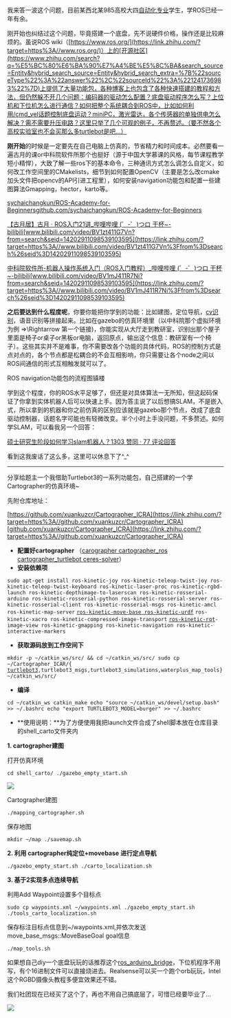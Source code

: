 我来答一波这个问题，目前某西北某985高校大四[自动化专业](https://www.zhihu.com/search?q=%E8%87%AA%E5%8A%A8%E5%8C%96%E4%B8%93%E4%B8%9A&search_source=Entity&hybrid_search_source=Entity&hybrid_search_extra=%7B%22sourceType%22%3A%22answer%22%2C%22sourceId%22%3A%221241736983%22%7D)学生，学ROS已经一年有余。

刚开始也纠结过这个问题，毕竟搭建一个底盘，先不说硬件价格，操作还是比较麻烦的。虽说ROS wiki（[https://www.ros.org/](https://link.zhihu.com/?target=https%3A//www.ros.org/)）上的[开源社区](https://www.zhihu.com/search?q=%E5%BC%80%E6%BA%90%E7%A4%BE%E5%8C%BA&search_source=Entity&hybrid_search_source=Entity&hybrid_search_extra=%7B%22sourceType%22%3A%22answer%22%2C%22sourceId%22%3A%221241736983%22%7D)上提供了大量功能包，各种博客上也包含了各种快速搭建的教程和方法，但仍然躲不开几个问题：编码器的驱动怎么配置？底盘驱动程序怎么写？上位机和下位机怎么进行通信？如何把整个系统耦合到ROS中，比如如何利用/cmd_vel话题控制底盘运动？miniPC，激光雷达，各个传感器的单独供电怎么解决？需不需要升压电路？这里只举了几个可观的例子，不再赘述。（要不然各个高校实验室也不会买那么多turtlebot是吧...）

**刚开始**的时候是一定要先在自己电脑上仿真的，节省精力和时间成本。必然要看一遍古月的课or中科院软件所那个也挺好（源于中国大学慕课的风格，每节课程教学短小精悍），大致了解一些ros下的基本命令，三种通讯方式怎么调怎么自定义，如何改工作空间里的CMakelists，细节到如何配置OpenCV（主要是怎么改cmake加头文件把opencv的API引进工程里），如何安装navigation功能包和配置一些建图算法Gmapping，hector，karto等。

[sychaichangkun/ROS-Academy-for-Beginners](https://link.zhihu.com/?target=https%3A//github.com/sychaichangkun/ROS-Academy-for-Beginners)[github.com/sychaichangkun/ROS-Academy-for-Beginners](https://link.zhihu.com/?target=https%3A//github.com/sychaichangkun/ROS-Academy-for-Beginners)

[【古月居】古月 · ROS入门21讲_哔哩哔哩 (゜-゜)つロ 干杯~-bilibili](https://link.zhihu.com/?target=https%3A//www.bilibili.com/video/BV1zt411G7Vn%3Ffrom%3Dsearch%26seid%3D14202911098539103595)[www.bilibili.com/video/BV1zt411G7Vn?from=search&seid=14202911098539103595](https://link.zhihu.com/?target=https%3A//www.bilibili.com/video/BV1zt411G7Vn%3Ffrom%3Dsearch%26seid%3D14202911098539103595)

[中科院软件所-机器人操作系统入门（ROS入门教程）_哔哩哔哩 (゜-゜)つロ 干杯~-bilibili](https://link.zhihu.com/?target=https%3A//www.bilibili.com/video/BV1mJ411R7Ni%3Ffrom%3Dsearch%26seid%3D14202911098539103595)[www.bilibili.com/video/BV1mJ411R7Ni?from=search&seid=14202911098539103595](https://link.zhihu.com/?target=https%3A//www.bilibili.com/video/BV1mJ411R7Ni%3Ffrom%3Dsearch%26seid%3D14202911098539103595)

**之后要达到什么程度呢**，你要你能把你学到的功能：比如建图，定位导航，[cv识别](https://www.zhihu.com/search?q=cv%E8%AF%86%E5%88%AB&search_source=Entity&hybrid_search_source=Entity&hybrid_search_extra=%7B%22sourceType%22%3A%22answer%22%2C%22sourceId%22%3A%221241736983%22%7D)，语音识别等拼接起来。比如在gazebo的仿真环境里（以中科院那个虚拟环境为例 ⇒\Rightarrow 第一个链接)，你能实现从大厅走到教研室，识别出那个屋子里面是椅子or桌子or黑板or电脑，返回原点，输出这个信息：教研室有一个椅子）。这些其实并不是难事，你不需要改各个功能的具体代码，ROS的控制方式是点对点的，各个节点都是松耦合的不会互相影响，你只需要让各个node之间以ROS间通信的形式互相触发就可以了。

ROS navigation功能包的流程图镇楼

学到这个程度，你的ROS水平足够了，但还是对具体算法一无所知，但这起码保证了你拿到实体机器人后可以快速上手。因为答主说了以后想搞SLAM，不是嵌入式，所以拿到的机器和你之前仿真的区别应该就是gazebo那个节点，改成了底盘驱动控制器，话题名字可能也有轻微改变。半个小时上手没问题，不多赘述。如何学SLAM，可以看我另一个回答：

[硕士研究生阶段如何学习slam机器人？1303 赞同 · 77 评论回答](https://www.zhihu.com/question/396119527/answer/1235876702)

看到这我废话了这么多，这里可以休息下了^_^

---

分享给题主一个我借助Turtlebot3的一系列功能包，自己搭建的一个学Cartographer的仿真环境~

先附仓库地址：

[https://github.com/xuankuzcr/Cartographer_ICRA](https://link.zhihu.com/?target=https%3A//github.com/xuankuzcr/Cartographer_ICRA)[github.com/xuankuzcr/Cartographer_ICRA](https://link.zhihu.com/?target=https%3A//github.com/xuankuzcr/Cartographer_ICRA)

- **配置好cartographer** （[carographer cartographer_ros cartographer_turtlebot ceres-solver](https://link.zhihu.com/?target=https%3A//github.com/googlecartographer)）
- **安装依赖项**

`sudo apt-get install ros-kinetic-joy ros-kinetic-teleop-twist-joy ros-kinetic-teleop-twist-keyboard ros-kinetic-laser-proc ros-kinetic-rgbd-launch ros-kinetic-depthimage-to-laserscan ros-kinetic-rosserial-arduino ros-kinetic-rosserial-python ros-kinetic-rosserial-server ros-kinetic-rosserial-client ros-kinetic-rosserial-msgs ros-kinetic-amcl ros-kinetic-map-server` [`ros-kinetic-move-base ros-kinetic-urdf`](https://www.zhihu.com/search?q=ros-kinetic-move-base%20ros-kinetic-urdf&search_source=Entity&hybrid_search_source=Entity&hybrid_search_extra=%7B%22sourceType%22%3A%22answer%22%2C%22sourceId%22%3A%221241736983%22%7D) `ros-kinetic-xacro ros-kinetic-compressed-image-transport` [`ros-kinetic-rqt`](https://www.zhihu.com/search?q=ros-kinetic-rqt&search_source=Entity&hybrid_search_source=Entity&hybrid_search_extra=%7B%22sourceType%22%3A%22answer%22%2C%22sourceId%22%3A%221241736983%22%7D)`-image-view ros-kinetic-gmapping ros-kinetic-navigation ros-kinetic-interactive-markers`

- **获取源码放到工作空间下**

`mkdir -p ~/catkin_ws/src/ && cd ~/catkin_ws/src/ sudo cp ~/Cartographer_ICAR/{` [`turtlebot3`](https://www.zhihu.com/search?q=turtlebot3&search_source=Entity&hybrid_search_source=Entity&hybrid_search_extra=%7B%22sourceType%22%3A%22answer%22%2C%22sourceId%22%3A%221241736983%22%7D)`,turtlebot3_msgs,turtlebot3_simulations,waterplus_map_tools} ~/catkin_ws/src/`

- **编译**

`cd ~/catkin_ws catkin_make echo "source ~/catkin_ws/devel/setup.bash" >> ~/.bashrc echo "export TURTLEBOT3_MODEL=burger" >> ~/.bashrc`

- **使用说明：**为了方便使用我把launch文件合成了shell脚本放在仓库目录的shell_carto文件夹内

**1. cartographer建图**

打开仿真环境

`cd shell_carto/ ./gazebo_empty_start.sh`

[![](https://picx.zhimg.com/80/v2-0e7c046caf02e061c4b11e485d0cf077_720w.webp)](https://picx.zhimg.com/80/v2-0e7c046caf02e061c4b11e485d0cf077_720w.webp)

Cartographer建图

`./mapping_cartographer.sh`

保存地图

`mkdir ~/map ./savemap.sh`

**2. 利用 cartographer纯定位+movebase 进行定点导航**

`./gazebo_empty_start.sh ./carto_localization.sh`

**3. 基于2实现多点连续导航**

利用Add Waypoint设置多个目标点

`sudo cp waypoints.xml ~/waypoints.xml ./gazebo_empty_start.sh ./tools_carto_localization.sh`

保存标注目标点信息到~/waypoints.xml,并依次发送move_base_msgs::MoveBaseGoal goal信息

`./map_tools.sh`

如果想自己diy一个底盘玩玩的话推荐这个[ros_arduino_bridge](https://www.zhihu.com/search?q=ros_arduino_bridge&search_source=Entity&hybrid_search_source=Entity&hybrid_search_extra=%7B%22sourceType%22%3A%22answer%22%2C%22sourceId%22%3A%221241736983%22%7D)，下位机程序不用写，有个16进制文件可以直接烧进去。Realsense可以买一个跑个orb玩玩，Intel这个RGBD摄像头教程多便宜效果还不错。

我们社团现在已经买了这个了，再也不用自己搞底层了，可惜已经要毕业了...

[![](https://picx.zhimg.com/80/v2-4b88c0e2cb06f2999d11597853f8ab8d_720w.webp)](https://picx.zhimg.com/80/v2-4b88c0e2cb06f2999d11597853f8ab8d_720w.webp)